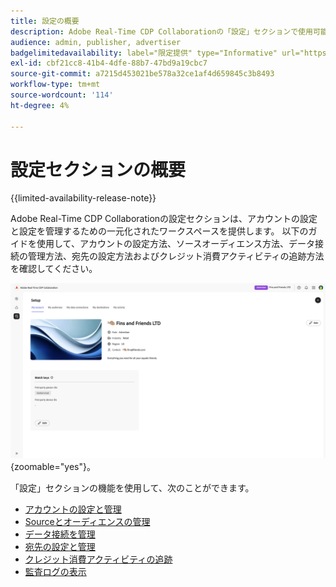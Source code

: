 ```yaml
---
title: 設定の概要
description: Adobe Real-Time CDP Collaborationの「設定」セクションで使用可能なすべてのオプションとワークフローについて
audience: admin, publisher, advertiser
badgelimitedavailability: label="限定提供" type="Informative" url="https://helpx.adobe.com/legal/product-descriptions/real-time-customer-data-platform-collaboration.html newtab=true"
exl-id: cbf21cc8-41b4-4dfe-88b7-47bd9a19cbc7
source-git-commit: a7215d453021be578a32ce1af4d659845c3b8493
workflow-type: tm+mt
source-wordcount: '114'
ht-degree: 4%

---
```


# 設定セクションの概要

{{limited-availability-release-note}}

Adobe Real-Time CDP Collaborationの設定セクションは、アカウントの設定と設定を管理するための一元化されたワークスペースを提供します。 以下のガイドを使用して、アカウントの設定方法、ソースオーディエンス方法、データ接続の管理方法、宛先の設定方法およびクレジット消費アクティビティの追跡方法を確認してください。

![ アカウントの設定ワークスペース（現在の設定の概要を示します ](/help/assets/setup/set-up-overview.png){zoomable="yes"}。

「設定」セクションの機能を使用して、次のことができます。

* [アカウントの設定と管理](/help/guide/setup/onboard-account.md)
* [Sourceとオーディエンスの管理](/help/guide/setup/onboard-audiences.md)
* [データ接続を管理](/help/guide/setup/manage-data-connection.md)
* [宛先の設定と管理](/help/guide/setup/manage-destinations.md)
* [クレジット消費アクティビティの追跡](/help/guide/setup/my-activity.md)
* [監査ログの表示](/help/guide/setup/audit-logs.md)
